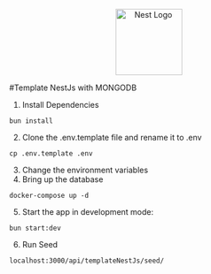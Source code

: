 <p align="center">
  <a href="http://nestjs.com/" target="blank"><img src="https://nestjs.com/img/logo-small.svg" width="120" alt="Nest Logo" /></a>
</p>

#Template NestJs with MONGODB

1. Install Dependencies
```
bun install
```
2. Clone the .env.template file and rename it to .env
```
cp .env.template .env
```
3. Change the environment variables
4. Bring up the database
```
docker-compose up -d
```
5. Start the app in development mode:
```
bun start:dev
```
6. Run Seed
```
localhost:3000/api/templateNestJs/seed/
```